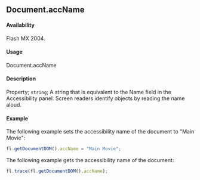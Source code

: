 ## Document.accName

#### Availability

Flash MX 2004.

#### Usage

Document.accName

#### Description

Property; `string`; A string that is equivalent to the Name field in the Accessibility panel. Screen readers identify objects by reading the name aloud.

#### Example

The following example sets the accessibility name of the document to "Main Movie":

```javascript
fl.getDocumentDOM().accName = "Main Movie";
```

The following example gets the accessibility name of the document:

```javascript
fl.trace(fl.getDocumentDOM().accName);
```
